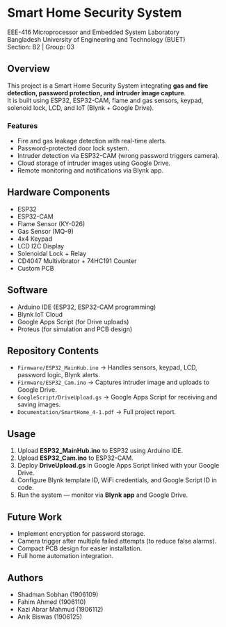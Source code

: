 
# Smart Home Security System
EEE-416 Microprocessor and Embedded System Laboratory  
Bangladesh University of Engineering and Technology (BUET)  
Section: B2 | Group: 03  

## Overview
This project is a Smart Home Security System integrating **gas and fire detection, password protection, and intruder image capture**.  
It is built using ESP32, ESP32-CAM, flame and gas sensors, keypad, solenoid lock, LCD, and IoT (Blynk + Google Drive).  

### Features
-  Fire and gas leakage detection with real-time alerts.
- Password-protected door lock system.
- Intruder detection via ESP32-CAM (wrong password triggers camera).
- Cloud storage of intruder images using Google Drive.
- Remote monitoring and notifications via Blynk app.

## Hardware Components
- ESP32
- ESP32-CAM
- Flame Sensor (KY-026)
- Gas Sensor (MQ-9)
- 4x4 Keypad
- LCD I2C Display
- Solenoidal Lock + Relay
- CD4047 Multivibrator + 74HC191 Counter
- Custom PCB

## Software
- Arduino IDE (ESP32, ESP32-CAM programming)
- Blynk IoT Cloud
- Google Apps Script (for Drive uploads)
- Proteus (for simulation and PCB design)

## Repository Contents
- `Firmware/ESP32_MainHub.ino` → Handles sensors, keypad, LCD, password logic, Blynk alerts.
- `Firmware/ESP32_Cam.ino` → Captures intruder image and uploads to Google Drive.
- `GoogleScript/DriveUpload.gs` → Google Apps Script for receiving and saving images.
- `Documentation/SmartHome_4-1.pdf` → Full project report.

## Usage
1. Upload **ESP32_MainHub.ino** to ESP32 using Arduino IDE.
2. Upload **ESP32_Cam.ino** to ESP32-CAM.
3. Deploy **DriveUpload.gs** in Google Apps Script linked with your Google Drive.
4. Configure Blynk template ID, WiFi credentials, and Google Script ID in code.
5. Run the system — monitor via **Blynk app** and Google Drive.

## Future Work
- Implement encryption for password storage.
- Camera trigger after multiple failed attempts (to reduce false alarms).
- Compact PCB design for easier installation.
- Full home automation integration.

## Authors
- Shadman Sobhan (1906109)  
- Fahim Ahmed (1906110)  
- Kazi Abrar Mahmud (1906112)  
- Anik Biswas (1906125)  
